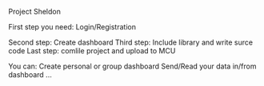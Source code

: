 Project Sheldon

First step you need: Login/Registration 

Second step: Create dashboard
Third step: Include library and write surce code 
Last step: comlile project and upload to MCU

You can:
Create personal or group dashboard
Send/Read your data in/from dashboard
...


